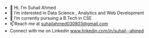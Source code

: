 - 👋 Hi, I’m Suhail Ahmed
- 👀 I’m interested in Data Science , Analytics and Web Development
- 🌱 I’m currently pursuing a B.Tech in CSE
- 📫Reach me at suhailahmed030803@gmail.com
- Connect with me on Linkedin
www.linkedin.com/in/suhail--ahmed

<!---
SuhailAhmedd/SuhailAhmedd is a ✨ special ✨ repository because its `README.md` (this file) appears on your GitHub profile.
You can click the Preview link to take a look at your changes.
--->
